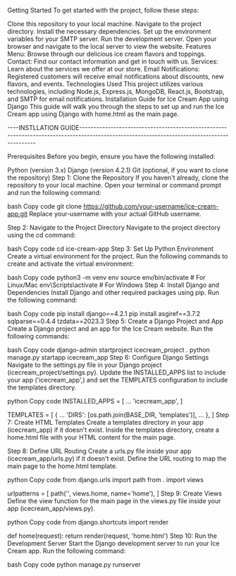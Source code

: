 Getting Started
To get started with the project, follow these steps:

Clone this repository to your local machine.
Navigate to the project directory.
Install the necessary dependencies.
Set up the environment variables for your SMTP server.
Run the development server.
Open your browser and navigate to the local server to view the website.
Features
Menu: Browse through our delicious ice cream flavors and toppings.
Contact: Find our contact information and get in touch with us.
Services: Learn about the services we offer at our store.
Email Notifications: Registered customers will receive email notifications about discounts, new flavors, and events.
Technologies Used
This project utilizes various technologies, including Node.js, Express.js, MongoDB, React.js, Bootstrap, and SMTP for email notifications.
Installation Guide for Ice Cream App using Django
This guide will walk you through the steps to set up and run the Ice Cream app using Django with home.html as the main page.


----INSTLLATION GUIDE--------------------------------------------------------------------------------------------------------------------------------------------


Prerequisites
Before you begin, ensure you have the following installed:

Python (version 3.x)
Django (version 4.2.1)
Git (optional, if you want to clone the repository)
Step 1: Clone the Repository
If you haven't already, clone the repository to your local machine. Open your terminal or command prompt and run the following command:

bash
Copy code
git clone https://github.com/your-username/ice-cream-app.git
Replace your-username with your actual GitHub username.

Step 2: Navigate to the Project Directory
Navigate to the project directory using the cd command:

bash
Copy code
cd ice-cream-app
Step 3: Set Up Python Environment
Create a virtual environment for the project. Run the following commands to create and activate the virtual environment:

bash
Copy code
python3 -m venv env
source env/bin/activate   # For Linux/Mac
env\Scripts\activate      # For Windows
Step 4: Install Django and Dependencies
Install Django and other required packages using pip. Run the following command:

bash
Copy code
pip install django==4.2.1
pip install asgiref==3.7.2 sqlparse==0.4.4 tzdata==2023.3
Step 5: Create a Django Project and App
Create a Django project and an app for the Ice Cream website. Run the following commands:

bash
Copy code
django-admin startproject icecream_project .
python manage.py startapp icecream_app
Step 6: Configure Django Settings
Navigate to the settings.py file in your Django project (icecream_project/settings.py). Update the INSTALLED_APPS list to include your app ('icecream_app',) and set the TEMPLATES configuration to include the templates directory.

python
Copy code
INSTALLED_APPS = [
    ...
    'icecream_app',
]

TEMPLATES = [
    {
        ...
        'DIRS': [os.path.join(BASE_DIR, 'templates')],
        ...
    },
]
Step 7: Create HTML Templates
Create a templates directory in your app (icecream_app) if it doesn't exist. Inside the templates directory, create a home.html file with your HTML content for the main page.

Step 8: Define URL Routing
Create a urls.py file inside your app (icecream_app/urls.py) if it doesn't exist. Define the URL routing to map the main page to the home.html template.

python
Copy code
from django.urls import path
from . import views

urlpatterns = [
    path('', views.home, name='home'),
]
Step 9: Create Views
Define the view function for the main page in the views.py file inside your app (icecream_app/views.py).

python
Copy code
from django.shortcuts import render

def home(request):
    return render(request, 'home.html')
Step 10: Run the Development Server
Start the Django development server to run your Ice Cream app. Run the following command:

bash
Copy code
python manage.py runserver
